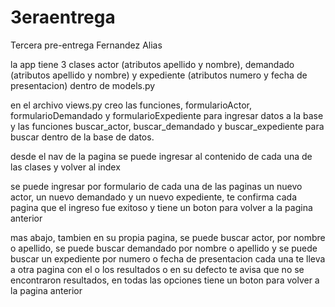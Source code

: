 # 3eraentrega
Tercera pre-entrega Fernandez Alias


la app tiene 3 clases actor (atributos apellido y nombre), demandado (atributos apellido y nombre) y 
expediente (atributos numero y fecha de presentacion) dentro de models.py

en el archivo views.py creo las funciones, formularioActor, formularioDemandado y formularioExpediente para ingresar datos a la base
y las funciones buscar_actor, buscar_demandado y buscar_expediente para buscar dentro de la base de datos.

desde el nav de la pagina se puede ingresar al contenido de cada una de las clases y volver al index

se puede ingresar por formulario de cada una de las paginas un nuevo actor, un nuevo demandado y un nuevo expediente,
te confirma cada pagina que el ingreso fue exitoso y tiene un boton para volver a la pagina anterior

mas abajo, tambien en su propia pagina, se puede buscar actor, por nombre o apellido, 
se puede buscar demandado por nombre o apellido y se puede buscar un expediente por numero o fecha de presentacion
cada una te lleva a otra pagina con el o los resultados o en su defecto te avisa que no se encontraron resultados,
en todas las opciones tiene un boton para volver a la pagina anterior


